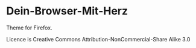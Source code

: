 # Dein-Browser-Mit-Herz

Theme for Firefox.

Licence is Creative Commons Attribution-NonCommercial-Share Alike 3.0
